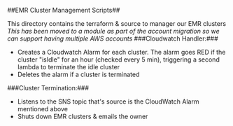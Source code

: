 ##EMR Cluster Management Scripts##

This directory contains the terraform & source to manager our EMR clusters
*This has been moved to a module as part of the account migration so we can support having multiple AWS accounts*
###Cloudwatch Handler:###
* Creates a Cloudwatch Alarm for each cluster. The alarm goes RED if the cluster "isIdle" for an hour (checked every 5 min), triggering a second lambda to terminate the idle cluster
* Deletes the alarm if a cluster is terminated

###Cluster Termination:###
* Listens to the SNS topic that's source is the CloudWatch Alarm mentioned above
* Shuts down EMR clusters & emails the owner


